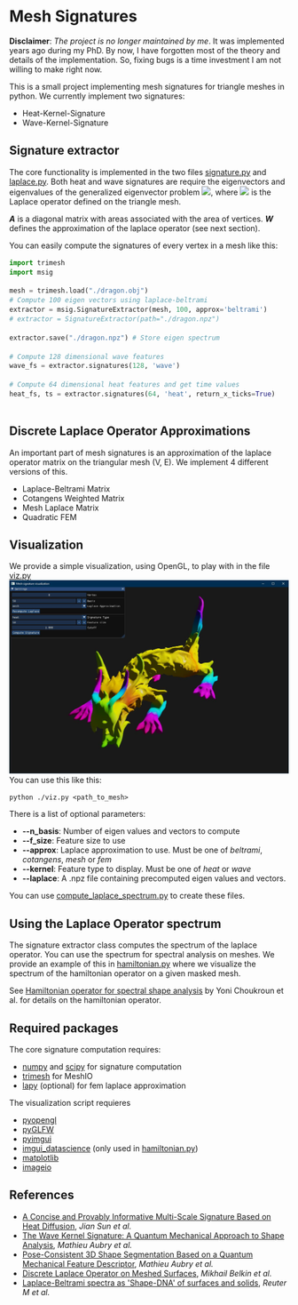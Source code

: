 # Mesh Signatures

**Disclaimer**: *The project is no longer maintained by me*. It was implemented years ago during my PhD. By now, I have forgotten most of the theory and details of the implementation. So, fixing bugs is a time investment I am not willing to make right now.

This is a small project implementing mesh signatures for triangle meshes in python.
We currently implement two signatures:
- Heat-Kernel-Signature
- Wave-Kernel-Signature

## Signature extractor

The core functionality is implemented in the two files [signature.py](signature.py) and [laplace.py](laplace.py).  Both heat and wave signatures are require the eigenvectors and eigenvalues of the generalized eigenvector problem
<img src="https://render.githubusercontent.com/render/math?math=W\Phi=\lambda A\Phi">, where <img src="https://render.githubusercontent.com/render/math?math=L=A^{-1}W"> is the Laplace operator defined on the triangle mesh. 

***A*** is a diagonal matrix with areas associated with the area of vertices. ***W*** defines the approximation of the laplace operator (see next section).

You can easily compute the signatures of every vertex in a mesh like this:
```python
import trimesh
import msig

mesh = trimesh.load("./dragon.obj")
# Compute 100 eigen vectors using laplace-beltrami
extractor = msig.SignatureExtractor(mesh, 100, approx='beltrami') 
# extractor = SignatureExtractor(path="./dragon.npz")

extractor.save("./dragon.npz") # Store eigen spectrum

# Compute 128 dimensional wave features
wave_fs = extractor.signatures(128, 'wave')

# Compute 64 dimensional heat features and get time values
heat_fs, ts = extractor.signatures(64, 'heat', return_x_ticks=True)
 
```

## Discrete Laplace Operator Approximations

An important part of mesh signatures is an approximation of the laplace operator matrix on the triangular mesh (V, E).
We implement 4 different versions of this.
- Laplace-Beltrami Matrix
- Cotangens Weighted Matrix
- Mesh Laplace Matrix
- Quadratic FEM

## Visualization

We provide a simple visualization, using OpenGL, to play with in the file [viz.py](viz.py)
![Dragon distance vizualization](images/dragon_distance.jpg)
You can use this like this:
```
python ./viz.py <path_to_mesh>
```
There is a list of optional parameters:
- **--n_basis**: Number of eigen values and vectors to compute
- **--f_size**:  Feature size to use
- **--approx**:  Laplace approximation to use. Must be one of *beltrami*, *cotangens*, *mesh* or *fem*
- **--kernel**:  Feature type to display. Must be one of *heat* or *wave* 
- **--laplace**: A .npz file containing precomputed eigen values and vectors. 

You can use [compute_laplace_spectrum.py](compute_laplace_spectrum.py) to create these files.

## Using the Laplace Operator spectrum

The signature extractor class computes the spectrum of the laplace operator. You can use the spectrum for spectral analysis on meshes.
We provide an example of this in [hamiltonian.py](hamiltonian.py) where we visualize the spectrum 
of the hamiltonian operator on a given masked mesh.

See [Hamiltonian operator for spectral shape analysis](http://arxiv.org/abs/1611.01990) by Yoni Choukroun et al. for details on the hamiltonian operator.

## Required packages
The core signature computation requires:
- [numpy](https://numpy.org/s) and [scipy](https://www.scipy.org/) for signature computation
- [trimesh](https://github.com/mikedh/trimesh) for MeshIO
- [lapy](https://github.com/Deep-MI/LaPy) (optional) for fem laplace approximation

The visualization script requieres
- [pyopengl](http://pyopengl.sourceforge.net/)
- [pyGLFW](https://github.com/FlorianRhiem/pyGLFW)
- [pyimgui](https://github.com/swistakm/pyimgui)
- [imgui_datascience](https://github.com/pthom/imgui_datascience) (only used in [hamiltonian.py](hamiltonian.py))
- [matplotlib](https://matplotlib.org/)
- [imageio](https://github.com/imageio/imageio)

## References
- [A Concise and Provably Informative Multi-Scale Signature Based on Heat Diffusion](http://www.lix.polytechnique.fr/~maks/papers/hks.pdf), *Jian Sun et al.*
- [The Wave Kernel Signature: A Quantum Mechanical Approach to Shape Analysis](https://vision.informatik.tu-muenchen.de/_media/spezial/bib/aubry-et-al-4dmod11.pdf), *Mathieu Aubry et al.*
- [Pose-Consistent 3D Shape Segmentation Based on a Quantum Mechanical Feature Descriptor](http://imagine.enpc.fr/~aubrym/projects/wks/texts/2011-3D-shape-segmentation.pdf), *Mathieu Aubry et al.*
- [Discrete Laplace Operator on Meshed Surfaces](http://www.cs.jhu.edu/~misha/Fall09/Belkin08.pdf), *Mikhail Belkin et al.*
- [Laplace-Beltrami spectra as 'Shape-DNA' of surfaces and solids](http://dx.doi.org/10.1016/j.cad.2005.10.011), *Reuter M et al.*
